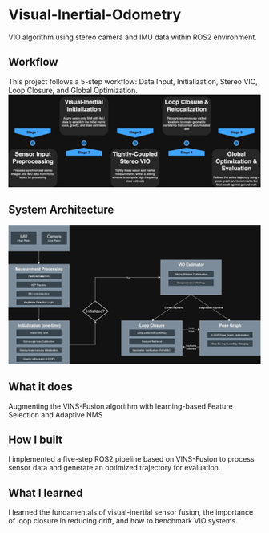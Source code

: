 # Visual-Inertial-Odometry
VIO algorithm using stereo camera and IMU data within ROS2 environment.

## Workflow
This project follows a 5-step workflow: Data Input, Initialization, Stereo VIO, Loop Closure, and Global Optimization.
![workflow](assets/workflow_flowchart.jpg)

## System Architecture
![flowchart](assets/VINS-FUSION-FLOWCHART.jpg)

## What it does
Augmenting the VINS-Fusion algorithm with learning-based Feature Selection and Adaptive NMS

## How I built
I implemented a five-step ROS2 pipeline based on VINS-Fusion to process sensor data and generate an optimized trajectory for evaluation.

## What I learned
I learned the fundamentals of visual-inertial sensor fusion, the importance of loop closure in reducing drift, and how to benchmark VIO systems.
